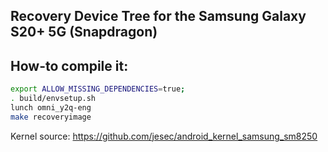 ## Recovery Device Tree for the Samsung Galaxy S20+ 5G (Snapdragon)

## How-to compile it:

```sh
export ALLOW_MISSING_DEPENDENCIES=true;
. build/envsetup.sh
lunch omni_y2q-eng
make recoveryimage
```

Kernel source:
https://github.com/jesec/android_kernel_samsung_sm8250
